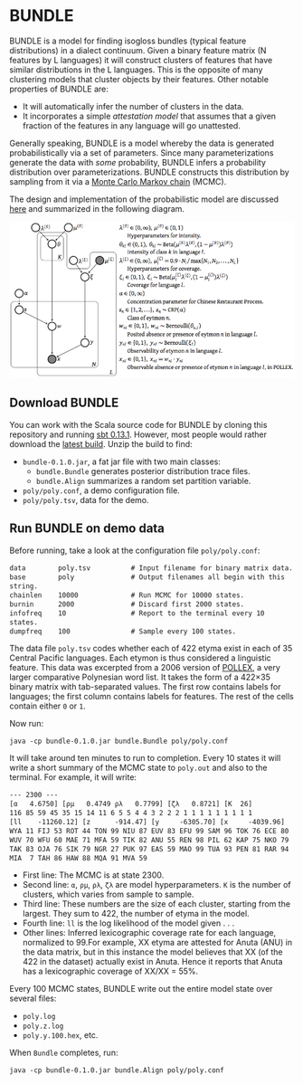# BUNDLE

BUNDLE is a model for finding isogloss bundles (typical feature distributions) in a dialect continuum.  Given a binary feature matrix (N features by L languages) it will construct clusters of features that have similar distributions in the L languages.  This is the opposite of many clustering models that cluster objects by their features.  Other notable properties of BUNDLE are:

* It will automatically infer the number of clusters in the data.
* It incorporates a simple _attestation model_ that assumes that a given fraction of the features in any language will go unattested.

Generally speaking, BUNDLE is a model whereby the data is generated probabilistically via a set of parameters.  Since many parameterizations generate the data with _some_ probability, BUNDLE infers a probability distribution over parameterizations.  BUNDLE constructs this distribution by sampling from it via a [Monte Carlo Markov chain](http://en.wikipedia.org/wiki/Markov_chain_Monte_Carlo) (MCMC).

The design and implementation of the probabilistic model are discussed [here](http://www.github.com) and summarized in the following diagram.

![BUNDLE probabilistic generative model](doc/bundle.png)

## Download BUNDLE

You can work with the Scala source code for BUNDLE by cloning this repository and running [sbt 0.13.1](http://www.scala-sbt.org/0.13.1/docs/Getting-Started/Setup.html).  However, most people would rather download the [latest build](http://www.github.com).  Unzip the build to find:

* `bundle-0.1.0.jar`, a fat jar file with two main classes:
  * `bundle.Bundle` generates posterior distribution trace files.
  * `bundle.Align` summarizes a random set partition variable.
* `poly/poly.conf`, a demo configuration file.
* `poly/poly.tsv`, data for the demo.

## Run BUNDLE on demo data

Before running, take a look at the configuration file `poly/poly.conf`:

```
data        poly.tsv          # Input filename for binary matrix data.
base        poly              # Output filenames all begin with this string.
chainlen    10000             # Run MCMC for 10000 states.
burnin      2000              # Discard first 2000 states.
infofreq    10                # Report to the terminal every 10 states.
dumpfreq    100               # Sample every 100 states.
```

The data file `poly.tsv` codes whether each of 422 etyma exist in each of 35 Central Pacific languages.  Each etymon is thus considered a linguistic feature.  This data was excerpted from a 2006 version of [POLLEX](http://pollex.org.nz), a very larger comparative Polynesian word list.  It takes the form of a 422×35 binary matrix with tab-separated values.  The first row contains labels for languages; the first column contains labels for features.  The rest of the cells contain either `0` or `1`.

Now run:

```
java -cp bundle-0.1.0.jar bundle.Bundle poly/poly.conf
```

It will take around ten minutes to run to completion.  Every 10 states it will write a short summary of the MCMC state to `poly.out` and also to the terminal.  For example, it will write:

```
--- 2300 ---
[α   4.6750] [ρμ   0.4749 ρλ   0.7799] [ζλ   0.8721] [K  26]
116 85 59 45 35 15 14 11 6 5 5 4 4 3 2 2 2 1 1 1 1 1 1 1 1 1
[ll    -11260.12] [z      -914.47] [y     -6305.70] [x     -4039.96]
WYA 11 FIJ 53 ROT 44 TON 99 NIU 87 EUV 83 EFU 99 SAM 96 TOK 76 ECE 80
WUV 70 WFU 60 MAE 71 MFA 59 TIK 82 ANU 55 REN 98 PIL 62 KAP 75 NKO 79
TAK 83 OJA 76 SIK 79 NGR 27 PUK 97 EAS 59 MAO 99 TUA 93 PEN 81 RAR 94
MIA  7 TAH 86 HAW 88 MQA 91 MVA 59
```

* First line: The MCMC is at state 2300.
* Second line: `α`, `ρμ`, `ρλ`, `ζλ` are model hyperparameters.  `K` is the number of clusters, which varies from sample to sample.
* Third line: These numbers are the size of each cluster, starting from the largest.  They sum to 422, the number of etyma in the model.
* Fourth line: `ll` is the log likelihood of the model given . . .
* Other lines: Inferred lexicographic coverage rate for each language, normalized to 99.For example, XX etyma are attested for Anuta (ANU) in the data matrix, but in this instance the model believes that XX (of the 422 in the dataset) actually exist in Anuta.  Hence it reports that Anuta has a lexicographic coverage of XX/XX = 55%.

Every 100 MCMC states, BUNDLE write out the entire model state over several files:

* `poly.log`
* `poly.z.log`
* `poly.y.100.hex`, etc.

When `Bundle` completes, run:

```
java -cp bundle-0.1.0.jar bundle.Align poly/poly.conf
```

